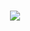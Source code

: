 
<br>
<p align="center">
   <a href="https://github.com/lethiferal"><img src="https://github-readme-stats.vercel.app/api?username=lethiferal&show_icons=true&title_color=999999&text_color=636363&icon_color=999999&bg_color=202020&hide_border=true" /></a>
</p>
</br>


